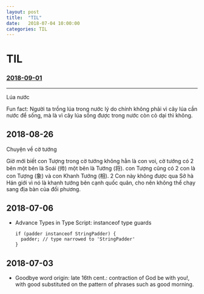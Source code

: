 ```yaml
---
layout: post
title:  "TIL"
date:   2018-07-04 10:00:00
categories: TIL
---
```


TIL
====

### [2018-09-01](#2018-09-01)
----

Lúa nước

Fun fact: Người ta trồng lúa trong nước lý do chính không phải vì cây lúa cần nước để sống, mà là vì cây lúa sống được trong nước còn cỏ dại thì không.

2018-08-26
----

Chuyện về cờ tướng

Giờ mới biết con Tượng trong cờ tướng không hằn là con voi, cờ tướng có 2 bên một bên là Soái (帅) một bên là Tướng (将). con Tượng cũng có 2 con là con Tượng (象) và con Khanh Tướng (相). 2 Con này không được qua Sở hà Hán giới vì nó là khanh tướng bên cạnh quốc quân, cho nên không thể chạy sang địa bàn của đối phương.


2018-07-06
----
- Advance Types in Type Script: instanceof type guards
  ```
  if (padder instanceof StringPadder) {
    padder; // type narrowed to 'StringPadder'
  }
  ```


2018-07-03
----

- Goodbye word origin: late 16th cent.: contraction of God be with you!, with good substituted on the pattern of phrases such as good morning.
